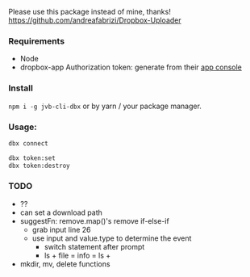 Please use this package instead of mine, thanks!  
https://github.com/andreafabrizi/Dropbox-Uploader

### Requirements
- Node
- dropbox-app Authorization token: generate from their [app console](https://www.dropbox.com/developers/apps?_tk=pilot_lp&_ad=topbar4&_camp=myapps)

### Install 
`npm i -g jvb-cli-dbx` or by yarn / your package manager.

### Usage:
```sh
dbx connect
```
```sh
dbx token:set
dbx token:destroy
```


### TODO
- ??
- can set a download path
- suggestFn: remove.map()'s  remove if-else-if
  - grab input line 26
  - use input and value.type to determine the event
    - switch statement after prompt
    - ls + file = info
    = ls + 
- mkdir, mv, delete functions
